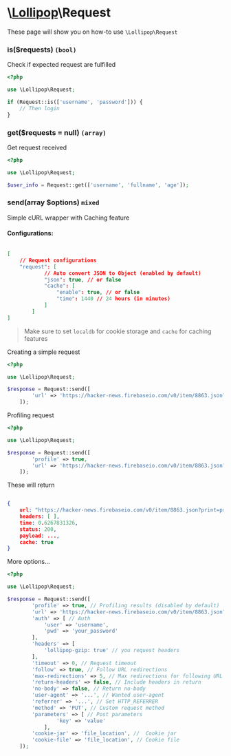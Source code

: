 # \\[Lollipop](https://github.com/jabernardo/lollipop-php)\Request

These page will show you on how-to use ```\Lollipop\Request``` 

### is($requests) ```(bool)```
Check if expected request are fulfilled

```php
<?php

use \Lollipop\Request;

if (Request::is(['username', 'password'])) {
    // Then login
}


```

### get($requests = null) ```(array)```
Get request received

```php
<?php

use \Lollipop\Request;

$user_info = Request::get(['username', 'fullname', 'age']);

```

### send(array $options) ```mixed```
Simple cURL wrapper with Caching feature

#### Configurations:
```json

[
    // Request configurations
    "request": [
            // Auto convert JSON to Object (enabled by default)
            "json": true, // or false
            "cache": [
                "enable": true, // or false
                "time": 1440 // 24 hours (in minutes)
            ]
        ]
]

```
> Make sure to set `localdb` for cookie storage
> and `cache` for caching features

Creating a simple request

```php
<?php

use \Lollipop\Request;

$response = Request::send([
        'url' => 'https://hacker-news.firebaseio.com/v0/item/8863.json?print=pretty'
    ]);

```

Profiling request

```php
<?php

use \Lollipop\Request;

$response = Request::send([
        'profile' => true,
        'url' => 'https://hacker-news.firebaseio.com/v0/item/8863.json?print=pretty'
    ]);

```
These will return

```json

{
    url: "https://hacker-news.firebaseio.com/v0/item/8863.json?print=pretty",
    headers: [ ],
    time: 0.6267831326,
    status: 200,
    payload: ...,
    cache: true
}

```

More options...

```php
<?php

use \Lollipop\Request;

$response = Request::send([
        'profile' => true, // Profiling results (disabled by default)
        'url' => 'https://hacker-news.firebaseio.com/v0/item/8863.json?print=pretty',
        'auth' => [ // Auth
            'user' => 'username',
            'pwd' => 'your_password'
        ],
        'headers' => [
            'lollipop-gzip: true' // you request headers
        ],
        'timeout' => 0, // Request timeout
        'follow' => true, // Follow URL redirections
        'max-redirections' => 5, // Max redirections for following URL
        'return-headers' => false, // Include headers in return
        'no-body' => false, // Return no-body
        'user-agent' => '...', // Wanted user-agent
        'referrer' => '...', // Set HTTP_REFERRER
        'method' => 'PUT', // Custom request method
        'parameters' => [ // Post parameters
                'key' => 'value'
            ],
        'cookie-jar' => 'file_location', //  Cookie jar
        'cookie-file' => 'file_location', // Cookie file
    ]);

```

